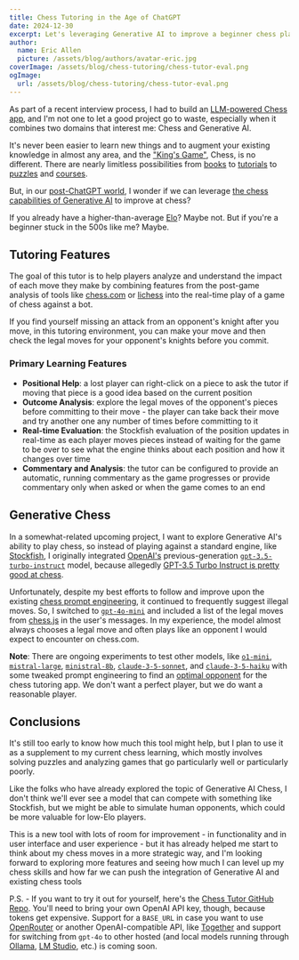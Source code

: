 ```yaml
---
title: Chess Tutoring in the Age of ChatGPT
date: 2024-12-30
excerpt: Let's leveraging Generative AI to improve a beginner chess player's skills.
author:
  name: Eric Allen
  picture: /assets/blog/authors/avatar-eric.jpg
coverImage: /assets/blog/chess-tutoring/chess-tutor-eval.png
ogImage:
  url: /assets/blog/chess-tutoring/chess-tutor-eval.png
---
```


As part of a recent interview process, I had to build an [LLM-powered Chess app](https://github.com/dvdagames/chess-tutor), and I'm not one to let a good project go to waste, especially when it combines two domains that interest me: Chess and Generative AI.

It's never been easier to learn new things and to augment your existing knowledge in almost any area, and the ["King's Game"](https://en.wikipedia.org/wiki/Chess_or_the_King%27s_Game), Chess, is no different. There are nearly limitless possibilities from [books](https://www.gothamchess.com/my-book) to [tutorials](https://youtu.be/Ao9iOeK_jvU) to [puzzles](https://lichess.org/training) and [courses](https://chessly.com/).

But, in our [post-ChatGPT world](https://danielmiessler.com/blog/6-phases-post-gpt-world), I wonder if we can leverage [the chess capabilities of Generative AI](https://youtu.be/wJzSHRNyspg) to improve at chess?

If you already have a higher-than-average [Elo](https://en.wikipedia.org/wiki/Elo_rating_system)? Maybe not. But if you're a beginner stuck in the 500s like me? Maybe.

## Tutoring Features

The goal of this tutor is to help players analyze and understand the impact of each move they make by combining features from the post-game analysis of tools like [chess.com](https://www.chess.com/analysis?tab=analysis) or [lichess](https://lichess.org/analysis) into the real-time play of a game of chess against a bot.

If you find yourself missing an attack from an opponent's knight after you move, in this tutoring environment, you can make your move and then check the legal moves for your opponent's knights before you commit.

### Primary Learning Features

- **Positional Help**: a lost player can right-click on a piece to ask the tutor if moving that piece is a good idea based on the current position
- **Outcome Analysis**: explore the legal moves of the opponent's pieces before committing to their move - the player can take back their move and try another one any number of times before committing to it
- **Real-time Evaluation**: the Stockfish evaluation of the position updates in real-time as each player moves pieces instead of waiting for the game to be over to see what the engine thinks about each position and how it changes over time
- **Commentary and Analysis**: the tutor can be configured to provide an automatic, running commentary as the game progresses or provide commentary only when asked or when the game comes to an end

## Generative Chess

In a somewhat-related upcoming project, I want to explore Generative AI's ability to play chess, so instead of playing against a standard engine, like [Stockfish](https://stockfishchess.org/), I originally integrated [OpenAI's](https://platform.openai.com/docs/models#gpt-3-5-turbo) previous-generation [`gpt-3.5-turbo-instruct`](https://www.clarifai.com/blog/gpt-3.5-turbo-instruct-model-from-openai) model, because allegedly [GPT-3.5 Turbo Instruct is pretty good at chess](https://dynomight.net/chess/).

Unfortunately, despite my best efforts to follow and improve upon the existing [chess prompt engineering](https://dynomight.net/more-chess/), it continued to frequently suggest illegal moves. So, I switched to [`gpt-4o-mini`](https://platform.openai.com/docs/models#gpt-4o-mini) and included a list of the legal moves from [chess.js](https://github.com/jhlywa/chess.js) in the user's messages. In my experience, the model almost always chooses a legal move and often plays like an opponent I would expect to encounter on chess.com.

**Note**: There are ongoing experiments to test other models, like [`o1-mini`](https://platform.openai.com/docs/models#o1), [`mistral-large`](https://mistral.ai/news/mistral-large-2407/), [`ministral-8b`](https://mistral.ai/news/ministraux/), [`claude-3-5-sonnet`](https://www.anthropic.com/news/3-5-models-and-computer-use), and [`claude-3-5-haiku`](https://www.anthropic.com/news/3-5-models-and-computer-use) with some tweaked prompt engineering to find an [optimal opponent](https://blog.mathieuacher.com/GPTsChessEloRatingLegalMoves/) for the chess tutoring app. We don't want a perfect player, but we do want a reasonable player.

## Conclusions

It's still too early to know how much this tool might help, but I plan to use it as a supplement to my current chess learning, which mostly involves solving puzzles and analyzing games that go particularly well or particularly poorly.

Like the folks who have already explored the topic of Generative AI Chess, I don't think we'll ever see a model that can compete with something like Stockfish, but we might be able to simulate human opponents, which could be more valuable for low-Elo players.

This is a new tool with lots of room for improvement - in functionality and in user interface and user experience - but it has already helped me start to think about my chess moves in a more strategic way, and I'm looking forward to exploring more features and seeing how much I can level up my chess skills and how far we can push the integration of Generative AI and existing chess tools

P.S. - If you want to try it out for yourself, here's the [Chess Tutor GitHub Repo](https://github.com/DVDAGames/chess-tutor). You'll need to bring your own OpenAI API key, though, because tokens get expensive. Support for a `BASE_URL` in case you want to use [OpenRouter](https://openrouter.ai/) or another OpenAI-compatible API, like [Together](https://docs.together.ai/docs/openai-api-compatibility) and support for switching from `gpt-4o` to other hosted (and local models running through [Ollama](https://ollama.com/blog/openai-compatibility), [LM Studio](https://lmstudio.ai/), etc.) is coming soon.